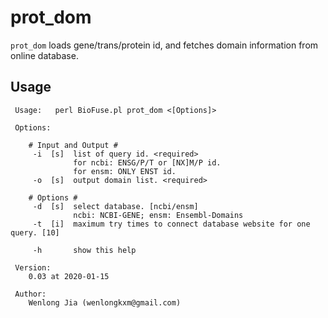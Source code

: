 # prot_dom
`prot_dom` loads gene/trans/protein id, and fetches domain information from online database.

## Usage

```
 Usage:   perl BioFuse.pl prot_dom <[Options]>

 Options:

    # Input and Output #
     -i  [s]  list of query id. <required>
              for ncbi: ENSG/P/T or [NX]M/P id.
              for ensm: ONLY ENST id.
     -o  [s]  output domain list. <required>

    # Options #
     -d  [s]  select database. [ncbi/ensm]
              ncbi: NCBI-GENE; ensm: Ensembl-Domains
     -t  [i]  maximum try times to connect database website for one query. [10]

     -h       show this help

 Version:
    0.03 at 2020-01-15

 Author:
    Wenlong Jia (wenlongkxm@gmail.com)
```
